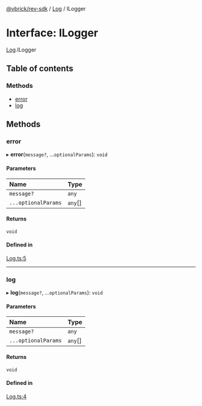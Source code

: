 [@vbrick/rev-sdk](../README.md) / [Log](../modules/Log.md) / ILogger

# Interface: ILogger

[Log](../modules/Log.md).ILogger

## Table of contents

### Methods

- [error](Log.ILogger.md#error)
- [log](Log.ILogger.md#log)

## Methods

### error

▸ **error**(`message?`, ...`optionalParams`): `void`

#### Parameters

| Name | Type |
| :------ | :------ |
| `message?` | `any` |
| `...optionalParams` | `any`[] |

#### Returns

`void`

#### Defined in

[Log.ts:5](https://github.com/vbrick/rev-sdk-js/blob/e732619/src/Log.ts#L5)

___

### log

▸ **log**(`message?`, ...`optionalParams`): `void`

#### Parameters

| Name | Type |
| :------ | :------ |
| `message?` | `any` |
| `...optionalParams` | `any`[] |

#### Returns

`void`

#### Defined in

[Log.ts:4](https://github.com/vbrick/rev-sdk-js/blob/e732619/src/Log.ts#L4)
